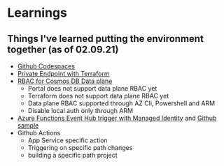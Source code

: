 # Learnings
## Things I've learned putting the environment together (as of 02.09.21)

- [Github Codespaces](https://github.com/features/codespaces)
- [Private Endpoint with Terraform](https://registry.terraform.io/providers/hashicorp/azurerm/latest/docs/resources/private_endpoint)
- [RBAC for Cosmos DB Data plane](https://docs.microsoft.com/en-us/azure/cosmos-db/how-to-setup-rbac)
    - Portal does not support data plane RBAC yet
    - Terraform does not support data plane RBAC yet
    - Data plane RBAC supported through AZ Cli, Powershell and ARM
    - Disable local auth only through ARM
- [Azure Functions Event Hub trigger with Managed Identity](https://docs.microsoft.com/en-us/azure/azure-functions/functions-bindings-event-hubs#event-hubs-extension-5x-and-higher) and [Github sample](https://github.com/Azure/azure-sdk-for-net/tree/Microsoft.Azure.WebJobs.Extensions.EventHubs_5.0.0-beta.7/sdk/eventhub/Microsoft.Azure.WebJobs.Extensions.EventHubs)
- Github Actions
    - App Service specific action
    - Triggering on specific path changes
    - building a specific path project